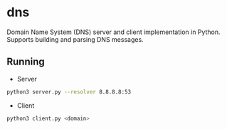 # dns
Domain Name System (DNS) server and client implementation in Python. Supports building and parsing DNS messages.

## Running
- Server
```bash
python3 server.py --resolver 8.8.8.8:53
```

- Client
```bash
python3 client.py <domain>
```